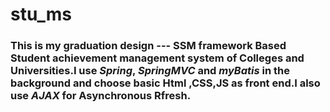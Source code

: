 # stu_ms
 ### This is my graduation design --- SSM framework Based Student achievement management system of Colleges and Universities.I use *Spring*, *SpringMVC* and *myBatis* in the background and choose basic Html ,CSS,JS as front end.I also use *AJAX* for Asynchronous Rfresh.
